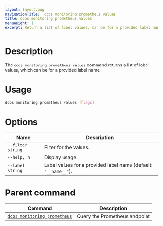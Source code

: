 ```yaml
---
layout: layout.pug
navigationTitle:  dcos monitoring prometheus values
title: dcos monitoring prometheus values
menuWeight: 1
excerpt: Return a list of label values, can be for a provided label name
---
```


# Description

The `dcos monitoring prometheus values` command returns a list of label values, which can be for a provided label name.

# Usage

```bash
dcos monitoring prometheus values [flags]
```

# Options

| Name |  Description |
|---------|-------------|
| `--filter string`   |   Filter for the values. |
| `--help, h`   |   Display usage. |
| `--label string`   |   Label values for a provided label name (default: `"__name__"`). |

# Parent command

| Command | Description |
|---------|-------------|
| [`dcos monitoring prometheus`](../) |  Query the Prometheus endpoint |
